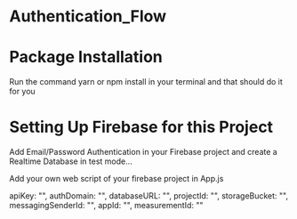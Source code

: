 # Authentication_Flow

# Package Installation
Run the command yarn or npm install in your terminal and that should do it for you

# Setting Up Firebase for this Project

Add Email/Password Authentication in your Firebase project and create a Realtime Database in test mode...

Add your own web script of your firebase project in App.js

  apiKey: "",
  authDomain: "",
  databaseURL: "",
  projectId: "",
  storageBucket: "",
  messagingSenderId: "",
  appId: "",
  measurementId: ""
